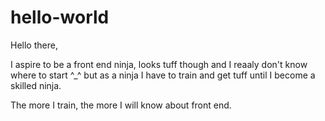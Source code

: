 # hello-world

Hello there,

I aspire to be a front end ninja, looks tuff though and I reaaly don't know where to start ^_^ 
but as a ninja I have to train and get tuff until I become a skilled ninja.

The more I train, the more I will know about front end.
